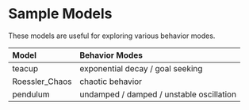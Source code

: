 Sample Models
==========

These models are useful for exploring various behavior modes.

| Model  |  Behavior Modes |
|:-------| :-------------- |
| teacup         | exponential decay / goal seeking |
| Roessler_Chaos | chaotic behavior                 |
| pendulum       | undamped / damped / unstable oscillation |



